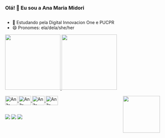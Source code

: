 ### Olá! 👋 Eu sou a Ana Maria Midori

##

- 🌱 Estudando pela Digital Innovacion One e PUCPR
- 😄 Pronomes: ela/dela/she/her

<div>
  <a href="https://github.com/anamariamidori?tab=repositories">
  <img height="180em" src="https://github-readme-stats.vercel.app/api?username=anamariamidori&show_icons=true&theme=tokyonight&include_all_commits=true&count_private=true"/>
  <img height="180em" src="https://github-readme-stats.vercel.app/api/top-langs/?username=anamariamidori&layout=compact&langs_count=7&theme=tokyonight"/>
</div>
<div style="display: inline_block"><br>
  <img align="center" alt="Ana-Html5" height="30" width="40" src="https://cdn.jsdelivr.net/gh/devicons/devicon/icons/html5/html5-original.svg">
  <img align="center" alt="Ana-CSS" height="30" width="40" src="https://cdn.jsdelivr.net/gh/devicons/devicon/icons/css3/css3-original.svg">
  <img align="center" alt="Ana-Javascript" height="30" width="40" src="https://cdn.jsdelivr.net/gh/devicons/devicon/icons/javascript/javascript-original.svg">
  <img align="center" alt="Ana-Python" height="30" width="40" src="https://cdn.jsdelivr.net/gh/devicons/devicon/icons/python/python-original.svg">
  <img  align="right" src="https://media.giphy.com/media/FAFo1M7EC4gRZ4HETH/giphy.gif?cid=ecf05e4791krrn3nwl14ctonge2xumulkjz8gmtdh81xsoad&rid=giphy.gif&ct=g" width="120" height="120" />
</div>
  
##
  
<div>
  <a href="https://www.instagram.com/anamariamidori/" target="_blank"><img src="https://img.shields.io/badge/Instagram-E4405F?style=for-the-badge&logo=instagram&logoColor=white"></a>
  <a href = "mailto:anamariamidorirocha@gmail.com"><img src="https://img.shields.io/badge/Gmail-D14836?style=for-the-badge&logo=gmail&logoColor=white" target="_blank"></a>
  <a href="https://www.linkedin.com/in/ana-maria-midori/" target="_blank"><img src="https://img.shields.io/badge/LinkedIn-0077B5?style=for-the-badge&logo=linkedin&logoColor=white" target="_blank"></a>   
</div>

